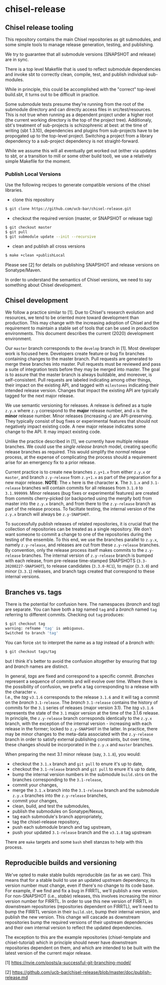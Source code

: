 # chisel-release

## Chisel release tooling
This repository contains the main Chisel repositories as git submodules, and some simple tools to manage release generation, testing, and publishing.

We try to guarantee that all submodule versions (SNAPSHOT and release) are in sync.

There is a top level Makefile that is used to reflect submodule dependencies and invoke sbt to correctly clean, compile, test, and publish individual sub-modules.

While in principle, this could be accomplished with the "correct" top-level build.sbt, it turns out to be difficult in practice.

Some submodule tests presume they're running from the root of the submodule directory and can directly access files in src/test/resources.
This is not true when running as a dependent project under a higher root (the current working directory is the top of the project tree).
Additionaly, sbt's treatment of sub-projects is schizophrenic at best: at the time of writing (sbt 1.3.10), dependencies and plugins from sub-projects have to be propogated up to the top-level project.
Switching a project from a library dependency to a sub-project dependency is not straight-forward.

While we assume this will all eventually get worked out (either via updates to sbt, or a transition to mill or some other build tool), we use a relatively simple Makefile for the moment.

### Publish Local Versions
Use the following recipes to generate compatible versions of the chisel libraries.

- clone this repository
```bash
$ git clone https://github.com/ucb-bar/chisel-release.git
```
- checkout the required version (master, or SNAPSHOT or release tag)
```bash
$ git checkout master
$ git pull
$ git submodule update --init --recursive
```
- clean and publish all cross versions
```bash
$ make +clean +publishLocal
```

Please see [2] for details on publishing SNAPSHOT and release versions on Sonatype/Maven.

In order to understand the semantics of Chisel versions, we need to say something about Chisel development.

## Chisel development
We follow a practice similar to [1].
Due to Chisel's research evolution and resources, we tend to be oriented more toward development than production.
This may change with the increasing adoption of Chisel and the requirement to maintain a stable set of tools that can be used in production environments.
This document describes the current (2020) development environment.

Our `master` branch corresponds to the `develop` branch in [1].
Most developer work is focused here.
Developers create feature or bug fix branches containing changes to the master branch.
Pull requests are generated to merge these branches into master.
Pull requests must be reviewed and pass a suite of integration tests before they may be merged into master.
The goal is to assure that the master branch is always buildable, and moreover, is self-consistent.
Pull requests are labeled indicating among other things, their impact on the existing API, and tagged with `milestones` indicating their intended release version.
Changes that impact the existing API are typically tagged for the next major release.

We use semantic versioning for releases.
A release is defined as a tuple `z.y.x` where `z.y` correspond to the **major** release number, and `x` is the **minor** release number.
Minor releases (increasing `x`) are API-preserving.
They typically consist of bug fixes or experimental features that should not negatively impact existing code.
A new major release indicates some change to the API.
It may impact existing code.

Unlike the practice described in [1], we currently have multiple release branches.
We could use the _single release branch_ model, creating specific release branches as required.
This would simplify the _normal_ release process, at the expense of complicating the process should a requirement arise for an emergency fix to a prior release.

Current practice is to create new branches `z.y+1.x` from either `z.y.x` or `master`, and branch `z.y-release` from `z.y+1.x` as part of the preparation for a new major release.
**NOTE**: The `x` here is the character **x**.
The `3.1.x` and `3.1-release` branches will contain commits for all releases from `3.1.0` to `3.1.999999`.
Minor releases (bug fixes or experimental features) are created from commits cherry-picked (or backported using the mergify bot) from master into the `z.y.x` branch, and from there to the `z.y-release` branch as part of the release process.
To faciltate testing, the internal version of the `z.y.x` branch will always be `z.y-SNAPSHOT`.

To successfully publish releases of related repositories, it is crucial that the collection of repositories can be treated as a single repository.
We don't want someone to commit a change to one of the repositories during the testing of the ensemble.
To this end, we use the branches parallel to `z.y.x`, namely `z.y-release`, and releases are cut from these `z.y-release` branches.
By convention, only the release process itself makes commits to the `z.y-release` branches.
The internal version of `z.y-release` branch is bumped with each release, from pre-release time-stamped SNAPSHOTS (`3.3-20200227-SNAPSHOT`), to release candidates (`3.3.0-RC1`), to major (`3.3.0`) and minor (`3.3.1`) releases, and branch tags created that correspond to these internal versions.

## Branches vs. tags
There is the potential for confusion here.
The namespaces (_branch_ and _tag_) are separate.
You can have both a _tag_ named `tag` and a _branch_ named `tag` referring to different commits.
Checking out `tag` produces:
```bash
$ git checkout tag
warning: refname 'tag' is ambiguous.
Switched to branch 'tag'
```
You can force `sbt` to interpret the name as a _tag_ instead of a _branch_ with:
```bash
$ git checkout tags/tag
```
but I think it's better to avoid the confusion altogether by ensuring that _tag_ and _branch_ names are distinct.

In general, _tags_ are fixed and correspond to a specific commit.
_Branches_ represent a sequence of commits and will evolve over time.
Where there is the possibility of confusion, we prefix a tag corresponding to a release with the character `v`. \
I.e., the _tag_ `v3.1.6` corresponds to the release `3.1.6` and it will tag a commit on the _branch_ `3.1-release`.
The _branch_ `3.1-release` contains the history of commits for the `3.1` series of releases (major version 3.1).
The _tag_ `v3.1.6` represents the state of the `3.1` major version at the time of the 3.1.6 release.
In principle, the `z.y-release` branch corresponds identically to the `z.y.x` branch, with the exception of the internal version - increasing with each release in the former; locked to `z.y-SNAPSHOT` in the latter.
In practice, there may be minor changes to the meta-data associated with the `z.y-release` branch in order to satisfy external publishing constraints, but over time, these changes should be incorporated in the `z.y.x` and `master` branches.

When preparing the next 3.1 minor release (say, `3.1.8`), you would:
- checkout the `3.1.x` branch and `git pull` to enure it's up to date,
- checkout the `3.1-release` branch  and `git pull` to enure it's up to date,
- bump the internal version numbers in the submodule `build.sbt`s on the branches corresponding to the `3.1-release`,
- commit your changes,
- merge the `3.1.x` branch into the `3.1-release` branch and the submodule `z.y.x` branches into the `z.y-release` branches,
- commit your changes,
- clean, build, and test the submodules,
- publish the submodules on Sonatype/Nexus,
- tag each submodule's branch appropriately,
- tag the chisel-release repository,
- push each submodule branch and tag upstream,
- push your updated `3.1-release` branch and the `v3.1.8` tag upstream

There are `make` targets and some `bash` shell stanzas to help with this process.

## Reproducible builds and versioning
We've opted to make stable builds reproducible (as far as we can).
This means that for a stable build to use an updated upstream dependency, its version number must change, even if there's no change to its code base.
For example, if we find and fix a bug in FIRRTL, we'll publish a new version.
For non-SNAPSHOT (i.e., _stable_) releases, this involves increasing the minor version number for FIRRTL.
In order to use this new version of FIRRTL in downstream repositories (repositories dependent on FIRRTL), we'll need to bump the FIRRTL version in their `build.sbt`, bump their internal version, and publish the new version.
This change will cascade as downstream repositories bump the required versions of their upstream dependencies and their own internal version to reflect the updated dependencies.

The exception to this are the example repositories (chisel-template and chisel-tutorial) which in principle should never have downstream repositories dependent on them, and which are intended to be built with the latest version of the current major release.

[1] https://nvie.com/posts/a-successful-git-branching-model/

[2] https://github.com/ucb-bar/chisel-release/blob/master/doc/publish-release.md
